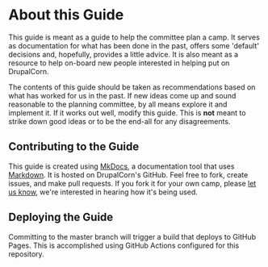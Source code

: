 
# About this Guide
This guide is meant as a guide to help the committee plan a camp. It serves as documentation for what has been done in the past, offers some 'default' decisions and, hopefully, provides a little advice. It is also meant as a resource to help on-board new people interested in helping put on DrupalCorn.

The contents of this guide should be taken as recommendations based on what has worked for us in the past. If new ideas come up and sound reasonable to the planning committee, by all means explore it and implement it. If it works out well, modify this guide. This is **not** meant to strike down good ideas or to be the end-all for any disagreements.

## Contributing to the Guide
This guide is created using [MkDocs](https://www.mkdocs.org/user-guide/writing-your-docs/), a documentation tool that uses [Markdown](https://daringfireball.net/projects/markdown/). It is hosted on DrupalCorn's GitHub. Feel free to fork, create issues, and make pull requests. If you fork it for your own camp, please [let us know](mailto:info@drupalcorn.org), we're interested in hearing how it's being used.

## Deploying the Guide
Committing to the master branch will trigger a build that deploys to GitHub Pages. This is accomplished using GitHub Actions configured for this repository.
